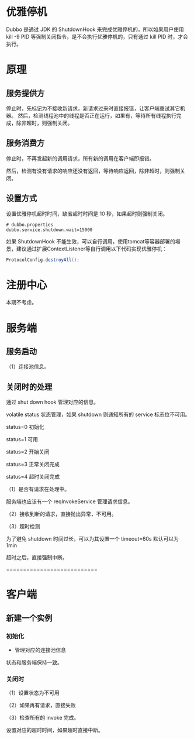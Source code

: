 # 优雅停机

Dubbo 是通过 JDK 的 ShutdownHook 来完成优雅停机的，所以如果用户使用 kill -9 PID 等强制关闭指令，是不会执行优雅停机的，只有通过 kill PID 时，才会执行。

# 原理

## 服务提供方

停止时，先标记为不接收新请求，新请求过来时直接报错，让客户端重试其它机器。
然后，检测线程池中的线程是否正在运行，如果有，等待所有线程执行完成，除非超时，则强制关闭。

## 服务消费方

停止时，不再发起新的调用请求，所有新的调用在客户端即报错。

然后，检测有没有请求的响应还没有返回，等待响应返回，除非超时，则强制关闭。

## 设置方式

设置优雅停机超时时间，缺省超时时间是 10 秒，如果超时则强制关闭。

```
# dubbo.properties
dubbo.service.shutdown.wait=15000
```

如果 ShutdownHook 不能生效，可以自行调用，使用tomcat等容器部署的場景，建议通过扩展ContextListener等自行调用以下代码实现优雅停机：

```java
ProtocolConfig.destroyAll();
```

# 注册中心

本期不考虑。

# 服务端

## 服务启动

（1）连接池信息。

## 关闭时的处理

通过 shut down hook 管理对应的信息。

volatile status 状态管理，如果 shutdown 则通知所有的 service 标志位不可用。

status=0 初始化

status=1 可用

status=2 开始关闭

status=3 正常关闭完成

status=4 超时关闭完成

（1）是否有请求在处理中。

服务端也应该有一个 reqInvokeService 管理请求信息。

（2）接收到新的请求，直接抛出异常，不可用。

（3）超时检测

为了避免 shutdown 时间过长，可以为其设置一个 timeout=60s 默认可以为 1min

超时之后，直接强制中断。

===========================

# 客户端

## 新建一个实例

### 初始化

- 管理对应的连接池信息

状态和服务端保持一致。

### 关闭时

（1）设置状态为不可用

（2）如果再有请求，直接失败

（3）检查所有的 invoke 完成。

设置对应的超时时间，如果超时直接中断。

